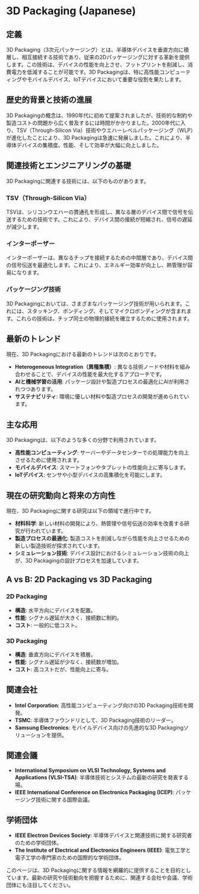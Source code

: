 # 3D Packaging (Japanese)

## 定義
3D Packaging（3次元パッケージング）とは、半導体デバイスを垂直方向に積層し、相互接続する技術であり、従来の2Dパッケージングに対する革新を提供します。この技術は、デバイスの性能を向上させ、フットプリントを削減し、消費電力を低減することが可能です。3D Packagingは、特に高性能コンピューティングやモバイルデバイス、IoTデバイスにおいて重要な役割を果たします。

## 歴史的背景と技術の進展
3D Packagingの概念は、1990年代に初めて提案されましたが、技術的な制約や製造コストの問題から広く普及するには時間がかかりました。2000年代に入り、TSV（Through-Silicon Via）技術やウエハーレベルパッケージング（WLP）が進化したことにより、3D Packagingは急速に発展しました。これにより、半導体デバイスの集積度、性能、そして効率が大幅に向上しました。

## 関連技術とエンジニアリングの基礎
3D Packagingに関連する技術には、以下のものがあります。

### TSV（Through-Silicon Via）
TSVは、シリコンウエハーの貫通孔を形成し、異なる層のデバイス間で信号を伝送するための技術です。これにより、デバイス間の接続が短縮され、信号の遅延が減少します。

### インターポーザー
インターポーザーは、異なるチップを接続するための中間層であり、デバイス間の信号伝送を最適化します。これにより、エネルギー効率が向上し、熱管理が容易になります。

### パッケージング技術
3D Packagingにおいては、さまざまなパッケージング技術が用いられます。これには、スタッキング、ボンディング、そしてマイクロボンディングが含まれます。これらの技術は、チップ同士の物理的接続を確立するために使用されます。

## 最新のトレンド
現在、3D Packagingにおける最新のトレンドは次のとおりです。

- **Heterogeneous Integration（異種集積）**: 異なる技術ノードや材料を組み合わせることで、デバイスの性能を最大化するアプローチです。
- **AIと機械学習の活用**: パッケージ設計や製造プロセスの最適化にAIが利用されつつあります。
- **サステナビリティ**: 環境に優しい材料や製造プロセスの開発が進められています。

## 主な応用
3D Packagingは、以下のような多くの分野で利用されています。

- **高性能コンピューティング**: サーバーやデータセンターでの処理能力を向上させるために使用されます。
- **モバイルデバイス**: スマートフォンやタブレットの性能向上に寄与します。
- **IoTデバイス**: センサや小型デバイスの高集積化を可能にします。

## 現在の研究動向と将来の方向性
現在、3D Packagingに関する研究は以下の領域で進行中です。

- **材料科学**: 新しい材料の開発により、熱管理や信号伝送の効率を改善する研究が行われています。
- **製造プロセスの最適化**: 製造コストを削減しながら性能を向上させるための新しい製造技術が探求されています。
- **シミュレーション技術**: デバイス設計におけるシミュレーション技術の向上が、3D Packagingの設計プロセスを加速しています。

## A vs B: 2D Packaging vs 3D Packaging
### 2D Packaging
- **構造**: 水平方向にデバイスを配置。
- **性能**: シグナル遅延が大きく、接続数に制約。
- **コスト**: 一般的に低コスト。

### 3D Packaging
- **構造**: 垂直方向にデバイスを積層。
- **性能**: シグナル遅延が少なく、接続数が増加。
- **コスト**: 高コストだが、性能向上に寄与。

## 関連会社
- **Intel Corporation**: 高性能コンピューティング向けの3D Packaging技術を開発。
- **TSMC**: 半導体ファウンドリとして、3D Packaging技術のリーダー。
- **Samsung Electronics**: モバイルデバイス向けの先進的な3D Packagingソリューションを提供。

## 関連会議
- **International Symposium on VLSI Technology, Systems and Applications (VLSI-TSA)**: 半導体技術とシステムの最新の研究を発表する場。
- **IEEE International Conference on Electronics Packaging (ICEP)**: パッケージング技術に関する国際会議。

## 学術団体
- **IEEE Electron Devices Society**: 半導体デバイスと関連技術に関する研究者のための学術団体。
- **The Institute of Electrical and Electronics Engineers (IEEE)**: 電気工学と電子工学の専門家のための国際的な学術団体。

このページは、3D Packagingに関する情報を網羅的に提供することを目的としています。最新の研究や技術動向を把握するために、関連する会社や会議、学術団体にも注目してください。